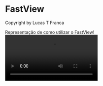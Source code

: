 # FastView

Copyright by Lucas T Franca

Representação de como utilizar o FastView!
![Project](./project.mkv)